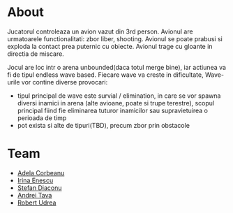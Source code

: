 # About
Jucatorul controleaza un avion vazut din 3rd person. Avionul are urmatoarele functionalitati: zbor liber, shooting. Avionul se poate prabusi si exploda la contact prea puternic cu obiecte. Avionul trage cu gloante in directia de miscare.

Jocul are loc intr o arena unbounded(daca totul merge bine), iar actiunea va fi de tipul endless wave based. Fiecare wave va creste in dificultate, Wave-urile vor contine diverse provocari:
 - tipul principal de wave este survial / elimination, in care se vor spawna diversi inamici in arena (alte avioane, poate si trupe terestre), scopul principal fiind fie eliminarea tuturor inamicilor sau supravietuirea o perioada de timp
 - pot exista si alte de tipuri(TBD), precum zbor prin obstacole



# Team
 - [Adela Corbeanu](https://github.com/AdelaCorbeanu)
 - [Irina Enescu](https://github.com/irinaenescu2002)
 - [Stefan Diaconu](https://github.com/Qmpzlawasd)
 - [Andrei Tava](https://github.com/widdrr)
 - [Robert Udrea](https://github.com/rob3rtu)
